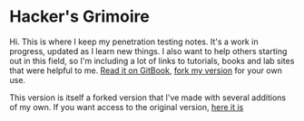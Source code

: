 # Hacker's Grimoire

Hi. This is where I keep my penetration testing notes. It's a work in progress, updated as I learn new things. I also want to help others starting out in this field, so I'm including a lot of links to tutorials, books and lab sites that were helpful to me. [Read it on GitBook](https://conor-rynne62.gitbook.io//hackers-grimoire/), [fork my version](https://github.com/AFFT-520/hackers-grimoire) for your own use.

This version is itself a forked version that I've made with several additions of my own. If you want access to the original version, [here it is](https://github.com/vulp3cula/hackers-grimoire)


